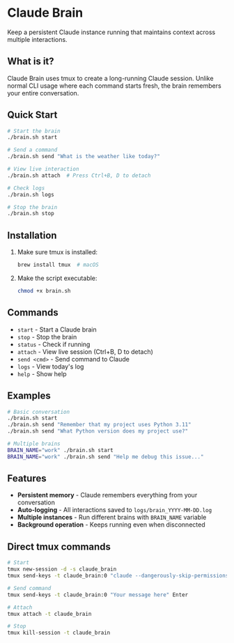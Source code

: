 # Claude Brain

Keep a persistent Claude instance running that maintains context across multiple interactions.

## What is it?

Claude Brain uses tmux to create a long-running Claude session. Unlike normal CLI usage where each command starts fresh, the brain remembers your entire conversation.

## Quick Start

```bash
# Start the brain
./brain.sh start

# Send a command
./brain.sh send "What is the weather like today?"

# View live interaction
./brain.sh attach  # Press Ctrl+B, D to detach

# Check logs
./brain.sh logs

# Stop the brain
./brain.sh stop
```

## Installation

1. Make sure tmux is installed:
   ```bash
   brew install tmux  # macOS
   ```

2. Make the script executable:
   ```bash
   chmod +x brain.sh
   ```

## Commands

- `start` - Start a Claude brain
- `stop` - Stop the brain  
- `status` - Check if running
- `attach` - View live session (Ctrl+B, D to detach)
- `send <cmd>` - Send command to Claude
- `logs` - View today's log
- `help` - Show help

## Examples

```bash
# Basic conversation
./brain.sh start
./brain.sh send "Remember that my project uses Python 3.11"
./brain.sh send "What Python version does my project use?"

# Multiple brains
BRAIN_NAME="work" ./brain.sh start
BRAIN_NAME="work" ./brain.sh send "Help me debug this issue..."
```

## Features

- **Persistent memory** - Claude remembers everything from your conversation
- **Auto-logging** - All interactions saved to `logs/brain_YYYY-MM-DD.log`
- **Multiple instances** - Run different brains with `BRAIN_NAME` variable
- **Background operation** - Keeps running even when disconnected

## Direct tmux commands

```bash
# Start
tmux new-session -d -s claude_brain
tmux send-keys -t claude_brain:0 "claude --dangerously-skip-permissions" Enter

# Send command
tmux send-keys -t claude_brain:0 "Your message here" Enter

# Attach
tmux attach -t claude_brain

# Stop
tmux kill-session -t claude_brain
```